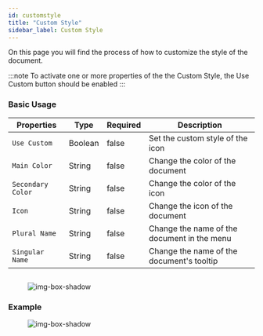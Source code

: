 ```yaml
---
id: customstyle
title: "Custom Style"
sidebar_label: Custom Style
---
```


On this page you will find the process of how to customize the style of the document.

:::note
To activate one or more properties of the the Custom Style, the Use Custom button should be enabled
:::

<h3>Basic Usage</h3>

<table className="custom-table">
    <thead> 
        <tr>
            <th>Properties</th>
            <th>Type</th>
            <th>Required</th>
            <th>Description</th>
        </tr>
    </thead>
    <tbody>
        <tr className="selected">
            <td><code>Use Custom</code></td>
            <td>Boolean</td>
            <td>false</td>
            <td>Set the custom style of the icon</td> 
        </tr>
        <tr className="selected">
            <td><code>Main Color</code></td>
            <td>String</td>
            <td>false</td>
            <td>Change the color of the document</td> 
        </tr>
        <tr className="selected">
            <td><code>Secondary Color</code></td>
            <td>String</td>
            <td>false</td>
            <td>Change the color of the icon</td> 
        </tr>
        <tr className="selected">
            <td><code>Icon</code></td>
            <td>String</td>
            <td>false</td>
             <td>Change the icon of the document</td> 
        </tr>
        <tr className="selected">
            <td><code>Plural Name</code></td>
            <td>String</td>
            <td>false</td>
            <td>Change the name of the document in the menu</td> 
        </tr>
        <tr className="selected">
            <td><code>Singular Name</code></td>
            <td>String</td>
            <td>false</td>
            <td>Change the name of the document's tooltip </td> 
        </tr>
    </tbody>
</table>

##

<figure>

![img-box-shadow](/img/craft/configuration/document/properties-example.png)

</figure>

<h3>Example</h3>

<figure>

![img-box-shadow](/img/craft/configuration/document/customStyle-example.png)

</figure>
